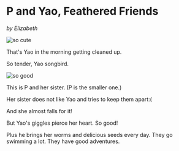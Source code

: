 # P and Yao, Feathered Friends

_by Elizabeth_

![so cute](https://tucc.us/u/one.gif)

That's Yao in the morning getting cleaned up.

So tender, Yao songbird.

![so good](https://tucc.us/u/four.gif)

This is P and her sister. (P is the smaller one.)

Her sister does not like Yao and tries to keep them apart:(

And she almost falls for it!

But Yao's giggles pierce her heart. So good!

Plus he brings her worms and delicious seeds every day. They go swimming a lot. They have good adventures.



